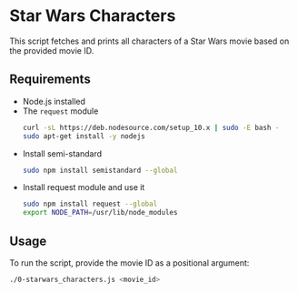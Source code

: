 # Star Wars Characters

This script fetches and prints all characters of a Star Wars movie based on the provided movie ID.

## Requirements
- Node.js installed
- The `request` module
    ```bash
    curl -sL https://deb.nodesource.com/setup_10.x | sudo -E bash -
    sudo apt-get install -y nodejs
    ```
- Install semi-standard
    ```bash
    sudo npm install semistandard --global
    ```
- Install request module and use it
    ```bash
    sudo npm install request --global
    export NODE_PATH=/usr/lib/node_modules
    ```

## Usage

To run the script, provide the movie ID as a positional argument:

```bash
./0-starwars_characters.js <movie_id>

